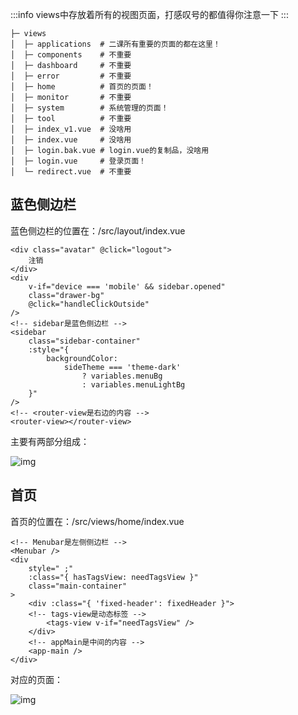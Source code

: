 <!--
 * @Descripttion: 
 * @Author: peterroe
 * @Date: 2022-01-02 16:39:35
 * @LastEditors: peterroe
 * @LastEditTime: 2022-01-02 17:02:08
-->
:::info
views中存放着所有的视图页面，打感叹号的都值得你注意一下
:::

```shell
├─ views         
│  ├─ applications  # 二课所有重要的页面的都在这里！
│  ├─ components    # 不重要
│  ├─ dashboard     # 不重要
│  ├─ error         # 不重要
│  ├─ home          # 首页的页面！
│  ├─ monitor       # 不重要
│  ├─ system        # 系统管理的页面！
│  ├─ tool          # 不重要
│  ├─ index_v1.vue  # 没啥用
│  ├─ index.vue     # 没啥用
│  ├─ login.bak.vue # login.vue的复制品，没啥用
│  ├─ login.vue     # 登录页面！
│  └─ redirect.vue  # 不重要
```

## 蓝色侧边栏

蓝色侧边栏的位置在：/src/layout/index.vue

```vue
<div class="avatar" @click="logout">
    注销
</div>
<div
    v-if="device === 'mobile' && sidebar.opened"
    class="drawer-bg"
    @click="handleClickOutside"
/>
<!-- sidebar是蓝色侧边栏 -->
<sidebar
    class="sidebar-container"
    :style="{
        backgroundColor:
            sideTheme === 'theme-dark'
                ? variables.menuBg
                : variables.menuLightBg
    }"
/>
<!-- <router-view是右边的内容 -->
<router-view></router-view>
```

主要有两部分组成：

![img](https://img-blog.csdnimg.cn/16f36df409d84a4b9fb4a556a37e4420.png)

## 首页

首页的位置在：/src/views/home/index.vue

```vue
<!-- Menubar是左侧侧边栏 -->
<Menubar />  
<div
    style=" ;"
    :class="{ hasTagsView: needTagsView }"
    class="main-container"
>
    <div :class="{ 'fixed-header': fixedHeader }">
    <!-- tags-view是动态标签 -->
        <tags-view v-if="needTagsView" />
    </div>
    <!-- appMain是中间的内容 -->
    <app-main />
</div>
```
对应的页面：

![img](https://img-blog.csdnimg.cn/47c31e01dd5145b99183defe3dac3553.png)